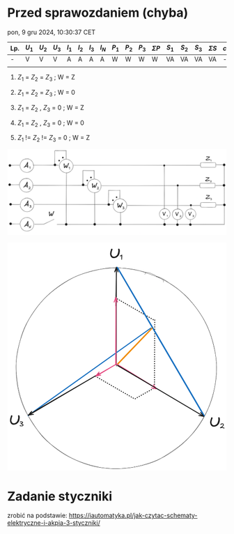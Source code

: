 # Przed sprawozdaniem (chyba)

pon, 9 gru 2024, 10:30:37 CET

| Lp. | $U_1$ | $U_2$ | $U_3$ | $I_1$ | $I_2$ | $I_3$ | $I_N$ | $P_1$ | $P_2$ | $P_3$ | $\Sigma P$ | $S_1$ | $S_2$ | $S_3$ | $\Sigma S$ | $cos  \phi$ | $sin  \phi$ |
| --- | ----- | ----- | ----- | ----- | ----- | ----- | ----- | ----- | ----- | ----- | ---------- | ----- | ----- | ----- | ---------- | ----------- | ----------- |
| -   | V     | V     | V     | A     | A     | A     | A     | W     | W     | W     | W          | VA    | VA    | VA    | VA         | -           | -           |
|     |       |       |       |       |       |       |       |       |       |       |            |       |       |       |            |             |             |

1) $Z_1$ = $Z_2$ = $Z_3$ ; W = Z

2) $Z_1$ = $Z_2$ = $Z_3$ ; W = 0

3) $Z_1$ = $Z_2$ , $Z_3$ = 0 ; W = Z

4) $Z_1$ = $Z_2$ , $Z_3$ = 0 ; W = 0

5) $Z_1$ $!=$ $Z_2$ != $Z_3$ = 0 ; W = Z

![alt](./1.png)

![alt2](./circle.png)

# Zadanie styczniki

zrobić na podstawie: https://iautomatyka.pl/jak-czytac-schematy-elektryczne-i-akpia-3-styczniki/
